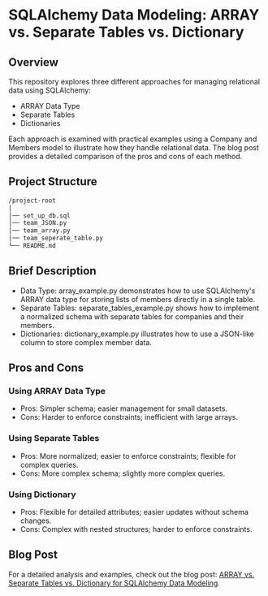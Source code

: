 # SQLAlchemy Data Modeling: ARRAY vs. Separate Tables vs. Dictionary

## Overview
This repository explores three different approaches for managing relational data using SQLAlchemy:

- ARRAY Data Type
- Separate Tables
- Dictionaries
  
Each approach is examined with practical examples using a Company and Members model to illustrate how they handle relational data. The blog post provides a detailed comparison of the pros and cons of each method.

## Project Structure
```bash
/project-root
│
│── set_up_db.sql
│── team_JSON.py
│── team_array.py
│── team_seperate_table.py
└── README.md
```

## Brief Description
-  Data Type: array_example.py demonstrates how to use SQLAlchemy's ARRAY data type for storing lists of members directly in a single table.
-  Separate Tables: separate_tables_example.py shows how to implement a normalized schema with separate tables for companies and their members.
-  Dictionaries: dictionary_example.py illustrates how to use a JSON-like column to store complex member data.

## Pros and Cons
### Using ARRAY Data Type
- Pros: Simpler schema; easier management for small datasets.
- Cons: Harder to enforce constraints; inefficient with large arrays.

### Using Separate Tables
- Pros: More normalized; easier to enforce constraints; flexible for complex queries.
- Cons: More complex schema; slightly more complex queries.

### Using Dictionary
- Pros: Flexible for detailed attributes; easier updates without schema changes.
- Cons: Complex with nested structures; harder to enforce constraints.

## Blog Post
For a detailed analysis and examples, check out the blog post: [ARRAY vs. Separate Tables vs. Dictionary for SQLAlchemy Data Modeling](https://medium.com/@wisdomokposin/array-vs-separate-tables-vs-dictionary-in-sqlalchemy-24e62b05b85e).
